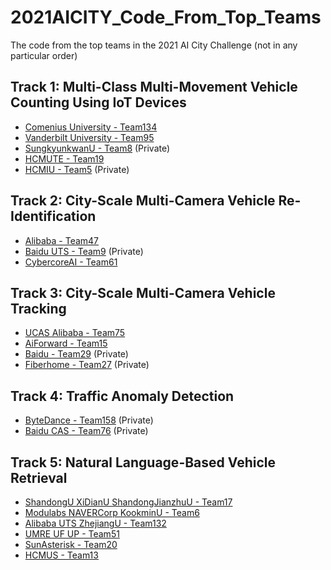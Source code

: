 # 2021AICITY_Code_From_Top_Teams
The code from the top teams in the 2021 AI City Challenge (not in any particular order)

## Track 1: Multi-Class Multi-Movement Vehicle Counting Using IoT Devices
* [Comenius University - Team134](https://github.com/kocurvik/aicc)
* [Vanderbilt University - Team95](https://github.com/DerekGloudemans/LBT-count)
* [SungkyunkwanU - Team8](https://github.com/SKKU-AutoLab-VSW/AIC2021_Track1_SKKU_Automation_Lab) (Private)
* [HCMUTE - Team19](https://github.com/ThangLehcmute/AIC21-track1-team19)
* [HCMIU - Team5](https://github.com/nhatchung14/AICC-Team5-TinyPIRATE) (Private)

## Track 2: City-Scale Multi-Camera Vehicle Re-Identification
* [Alibaba - Team47](https://github.com/michuanhaohao/AICITY2021_Track2_DMT)
* [Baidu UTS - Team9](https://github.com/Xuanmeng-Zhang/AICITY2021-Track2) (Private)
* [CybercoreAI - Team61](https://github.com/cybercore-co-ltd/track2_aicity_2021)


## Track 3: City-Scale Multi-Camera Vehicle Tracking
* [UCAS Alibaba - Team75](https://github.com/LCFractal/AIC21-MTMC)
* [AiForward - Team15](https://github.com/zxcver/spatio-time-mtmc)
* [Baidu - Team29](https://github.com/Yejin0111/AICITY2021-Track3-MTMC) (Private)
* [Fiberhome - Team27](https://github.com/rpf1019/aic21_trk3/tree/master) (Private)


## Track 4: Traffic Anomaly Detection
* [ByteDance - Team158](https://github.com/WuJie1010/AICity2021-Anomaly-Detection) (Private)
* [Baidu CAS - Team76](https://github.com/Endeavour10020/AICity2021-Anomaly-Detection) (Private)

## Track 5: Natural Language-Based Vehicle Retrieval
* [ShandongU XiDianU ShandongJianzhuU - Team17](https://github.com/okzhili/AICITY2021_Track5_DUN)
* [Modulabs NAVERCorp KookminU - Team6](https://github.com/lsrock1/nlp_search)
* [Alibaba UTS ZhejiangU - Team132](https://github.com/ShuaiBai623/AIC2021-T5-CLV)
* [UMRE UF UP - Team51](https://github.com/cscribano/AYCE_2021)
* [SunAsterisk - Team20](https://github.com/SamsonPh/AICity2021-Track5)
* [HCMUS - Team13](https://github.com/selab-hcmus/AI_City_2021)

